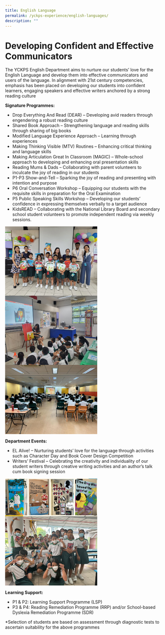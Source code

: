 ```yaml
---
title: English Language
permalink: /yckps-experience/english-languages/
description: ""
---
```

# Developing Confident and Effective Communicators 

The YCKPS English Department aims to nurture our students’ love for the English Language and develop them into effective communicators and users of the language. In alignment with 21st century competencies, emphasis has been placed on developing our students into confident learners, engaging speakers and effective writers anchored by a strong reading culture

**Signature Programmes:**

*   Drop Everything And Read (DEAR) – Developing avid readers through engendering a robust reading culture
* Shared Book Approach – Strengthening language and reading skills through sharing of big books
* Modified Language Experience Approach – Learning through experiences
* Making Thinking Visible (MTV) Routines – Enhancing critical thinking and language skills
* Making Articulation Great In Classroom (MAGIC) – Whole-school approach to developing and enhancing oral presentation skills
* Reading Mums &amp; Dads – Collaborating with parent volunteers to inculcate the joy of reading in our students 
* P1-P3 Show-and-Tell – Sparking the joy of reading and presenting with intention and purpose
* P6 Oral Conversation Workshop – Equipping our students with the requisite skills in preparation for the Oral Examination  
* P5 Public Speaking Skills Workshop – Developing our students’ confidence in expressing themselves verbally to a target audience 
* KidsREAD – Collaborating with the National Library Board and secondary school student volunteers to promote independent reading via weekly sessions. 


<img src="/images/2023/English/kidsread%20-%20n%20ng.jpeg" style="width:300px;height:auto;" align="center">
<img src="/images/2023/English/reading%20mums%20&amp;%20dads%20-%20n%20ng.jpeg" style="width:300px;height:auto;" align="center">
<img src="/images/2023/English/p6%20oral%20conversation%20workshop%20-%20n%20ng.jpeg" style="width:300px;height:auto;" align="center">

**Department Events:**

*  EL Alive! – Nurturing students’ love for the language through activities such as Character Day and Book Cover Design Competition 
*  Writers’ Festival – Celebrating the creativity and individuality of our student writers through creative writing activities and an author’s talk cum book signing session

<img src="/images/2023/English/book%20cover%20design%20competition%20-%20n%20ng.PNG" style="width:300px;height:auto;" align="center">
<img src="/images/2023/English/authors'%20talk%20&amp;%20book%20signing%20session%20-%20n%20ng.jpeg" style="width:300px;height:auto;" align="center">

**Learning Support:**

*   P1 &amp; P2: Learning Support Programme (LSP)
*   P3 &amp; P4: Reading Remediation Programme (RRP) and/or School-based Dyslexia Remediation Programme (SDR)

\*Selection of students are based on assessment through diagnostic tests to ascertain suitability for the above programmes

